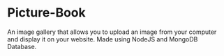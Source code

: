 # Picture-Book
An image gallery that allows you to upload an image from your computer and display it on your website. Made using NodeJS and MongoDB Database.
